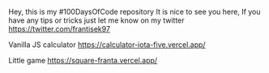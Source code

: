Hey, this is my #100DaysOfCode repository
It is nice to see you here, If you have any tips or tricks just let me know on my twitter https://twitter.com/frantisek97

Vanilla JS calculator
https://calculator-iota-five.vercel.app/

Little game
https://square-franta.vercel.app/
